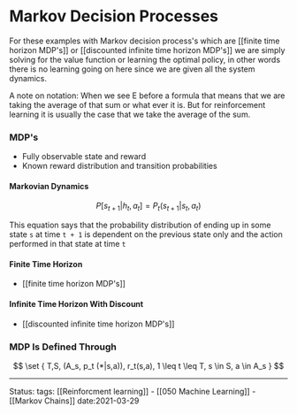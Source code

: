 # Markov Decision Processes
For these examples with Markov decision process's which are [[finite time horizon MDP's]] or [[discounted infinite time horizon MDP's]] we are simply solving for the value function or learning the optimal policy, in other words there is no learning going on here since we are given all the system dynamics.


A note on notation: When we see E before a formula that means that we are taking the average of that sum or what ever it is. But for reinforcement learning it is usually the case that we take the average of the sum. 

### MDP's
- Fully observable state and reward
- Known reward distribution and transition probabilities

#### Markovian Dynamics
$$
P[s_{t+1} | h_t , a_t] = P_t (s_{t+1}|s_t, a_t ) 
$$

This equation says that the probability distribution of ending up in some state `s` at time `t + 1` is dependent on the previous state only and the action performed in that state at time `t`

#### Finite Time Horizon
- [[finite time horizon MDP's]]


#### Infinite Time Horizon With Discount 
- [[discounted infinite time horizon MDP's]]


### MDP Is Defined Through
$$
\set { T,S, (A_s, p_t (*|s,a)), r_t(s,a), 1 \leq t \leq T, s \in S, a \in A_s } 
$$

---
Status:
tags: [[Reinforcment learning]] - [[050 Machine Learning]] - [[Markov Chains]]
date:2021-03-29
